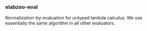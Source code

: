 
### elabzoo-eval

Normalization-by-evaluation for untyped lambda calculus. We use essentially the same
algorithm in all other evaluators.
